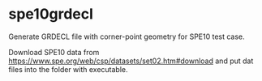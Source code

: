 # spe10grdecl

Generate GRDECL file with corner-point geometry for SPE10 test case.

Download SPE10 data from https://www.spe.org/web/csp/datasets/set02.htm#download and put dat files into the folder with executable.

